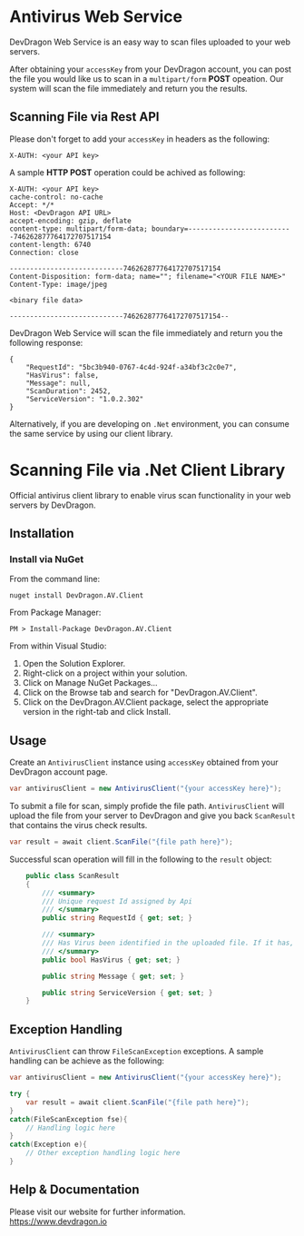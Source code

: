 # Antivirus Web Service

DevDragon Web Service is an easy way to scan files uploaded to your web servers.
  
After obtaining your `accessKey` from your DevDragon account, you can post the file you would like us to scan in a `multipart/form` **POST** opeation. Our system will scan the file immediately and return you the results.

## Scanning File via Rest API

Please don't forget to add your `accessKey` in headers as the following:

```
X-AUTH: <your API key>
```

A sample **HTTP POST** operation could be achived as following:

```
X-AUTH: <your API key>
cache-control: no-cache
Accept: */*
Host: <DevDragon API URL>
accept-encoding: gzip, deflate
content-type: multipart/form-data; boundary=--------------------------746262877764172707517154
content-length: 6740
Connection: close

----------------------------746262877764172707517154
Content-Disposition: form-data; name=""; filename="<YOUR FILE NAME>"
Content-Type: image/jpeg

<binary file data>

----------------------------746262877764172707517154--
```

DevDragon Web Service will scan the file immediately and return you the following response:

```
{
    "RequestId": "5bc3b940-0767-4c4d-924f-a34bf3c2c0e7",
    "HasVirus": false,
    "Message": null,
    "ScanDuration": 2452,
    "ServiceVersion": "1.0.2.302"
}
```

Alternatively, if you are developing on `.Net` environment, you can consume the same service by using our client library.

# Scanning File via .Net Client Library

Official antivirus client library to enable virus scan functionality in your web servers by DevDragon.

## Installation

### Install via NuGet

From the command line:

```
nuget install DevDragon.AV.Client
```

From Package Manager:

```
PM > Install-Package DevDragon.AV.Client
```

From within Visual Studio:

1. Open the Solution Explorer.
2. Right-click on a project within your solution.
3. Click on Manage NuGet Packages...
4. Click on the Browse tab and search for "DevDragon.AV.Client".
5. Click on the DevDragon.AV.Client package, select the appropriate version in the right-tab and click Install.

## Usage

Create an `AntivirusClient` instance using `accessKey` obtained from your DevDragon account page.

```csharp
var antivirusClient = new AntivirusClient("{your accessKey here}");
```

To submit a file for scan, simply profide the file path. `AntivirusClient` will upload the file from your server to DevDragon and give you back `ScanResult` that contains the virus check results.

```csharp
var result = await client.ScanFile("{file path here}");
```

Successful scan operation will fill in the following to the `result` object:

```csharp
    public class ScanResult
    {
        /// <summary>
        /// Unique request Id assigned by Api
        /// </summary>
        public string RequestId { get; set; }

        /// <summary>
        /// Has Virus been identified in the uploaded file. If it has, read 
        /// </summary>
        public bool HasVirus { get; set; }

        public string Message { get; set; }

        public string ServiceVersion { get; set; }
    }
```

## Exception Handling

`AntivirusClient` can throw `FileScanException` exceptions. A sample handling can be achieve as the following:

```csharp
var antivirusClient = new AntivirusClient("{your accessKey here}");

try {
    var result = await client.ScanFile("{file path here}");
}
catch(FileScanException fse){
    // Handling logic here
}
catch(Exception e){
    // Other exception handling logic here
}

```

## Help & Documentation

Please visit our website for further information.  
https://www.devdragon.io

